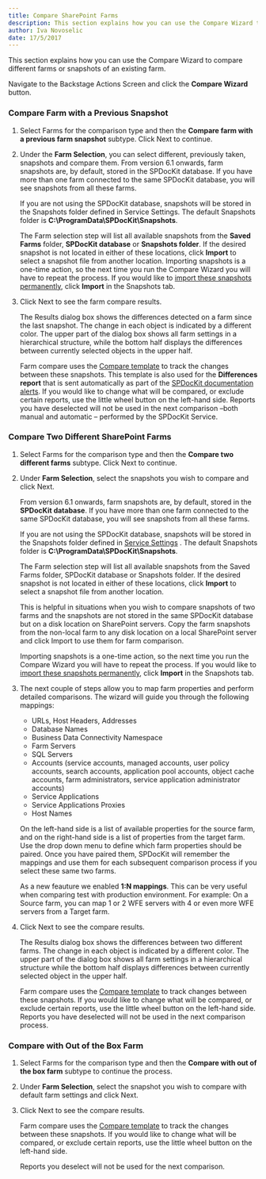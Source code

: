 ```yaml
---
title: Compare SharePoint Farms
description: This section explains how you can use the Compare Wizard to compare different farms or snapshots of an existing farm.
author: Iva Novoselic
date: 17/5/2017
---
```

This section explains how you can use the Compare Wizard to compare different farms or snapshots of an existing farm.

Navigate to the Backstage Actions Screen and click the __Compare Wizard__ button.

### Compare Farm with a Previous Snapshot

1. Select Farms for the comparison type and then the __Compare farm with a previous farm snapshot__ subtype. Click Next to continue. 

1. Under the __Farm Selection__, you can select different, previously taken, snapshots and compare them. From version 6.1 onwards, farm snapshots are, by default, stored in the SPDocKit database. If you have more than one farm connected to the same SPDocKit database, you will see snapshots from all these farms. 

    If you are not using the SPDocKit database, snapshots will be stored in the Snapshots folder defined in Service Settings. The default Snapshots folder is __C:\ProgramData\SPDocKit\Snapshots__.

   The Farm selection step will list all available snapshots from the __Saved Farms__ folder, __SPDocKit database__ or __Snapshots folder__. If the desired snapshot is not located in either of these locations, click __Import__ to select a snapshot file from another location. Importing snapshots is a one-time action, so the next time you run the Compare Wizard you will have to repeat the process. If you would like to [import these snapshots permanently](#intrenal/get-to-know-spdockit/snapshots-screen.md), click __Import__ in the Snapshots tab.

1. Click Next to see the farm compare results.

    The Results dialog box shows the differences detected on a farm since the last snapshot.
    The change in each object is indicated by a different color. The upper part of the dialog box shows all farm settings in a hierarchical structure, while the bottom half displays the differences between currently selected objects in the upper half.

    Farm compare uses the [Compare template](#internal/get-to-know-spdockit/backstage-screen/options-wizard.md/#compare) to track the changes between these snapshots. This template is also used for the __Differences report__ that is sent automatically as part of the [SPDocKit documentation alerts](#internal/get-to-know-spdockit/backstage-screen/options-wizard.md#email-alerts). If you would like to change what will be compared, or exclude certain reports, use the little wheel button on the left-hand side. Reports you have deselected will not be used in the next comparison –both manual and automatic – performed by the SPDocKit Service.


### Compare Two Different SharePoint Farms
1. Select Farms for the comparison type and then the __Compare two different farms__ subtype. Click Next to continue.

1. Under __Farm Selection__, select the snapshots you wish to compare and click Next.

   From version 6.1 onwards, farm snapshots are, by default, stored in the __SPDocKit database__. If you have more than one farm connected to the same SPDocKit database, you will see snapshots from all these farms.

   If you are not using the SPDocKit database, snapshots will be stored in the Snapshots folder defined in [Service Settings](#internal/get-to-know-spdockit/backstage-screen/options-wizard.md#service-settings) . The default Snapshots folder is __C:\ProgramData\SPDocKit\Snapshots__.

   The Farm selection step will list all available snapshots from the Saved Farms folder, SPDocKit database or Snapshots folder. If the desired snapshot is not located in either of these locations, click __Import__ to select a snapshot file from another location. 

    This is helpful in situations when you wish to compare snapshots of two farms and the snapshots are not stored in the same SPDocKit database but on a disk location on SharePoint servers. Copy the farm snapshots from the non-local farm to any disk location on a local SharePoint server and click Import to use them for farm comparison.

    Importing snapshots is a one-time action, so the next time you run the Compare Wizard you will have to repeat the process. If you would like to [import these snapshots permanently](#intrenal/get-to-know-spdockit/snapshots-screen.md), click __Import__ in the Snapshots tab.

1. The next couple of steps allow you to map farm properties and perform detailed comparisons. The wizard will guide you through the following mappings:

    * URLs, Host Headers, Addresses
    * Database Names
    * Business Data Connectivity Namespace
    * Farm Servers
    * SQL Servers
    * Accounts (service accounts, managed accounts, user policy accounts, search accounts, application pool accounts, object cache accounts, farm administrators, service application administrator accounts)
    * Service Applications
    * Service Applications Proxies
    * Host Names

    On the left-hand side is a list of available properties for the source farm, and on the right-hand side is a list of properties from the target farm. Use the drop down menu to define which farm properties should be paired. Once you have paired them, SPDocKit will remember the mappings and use them for each subsequent comparison process if you select these same two farms.

    As a new feauture we enabled __1:N mappings__. This can be very useful when comparing test with production environment. For example: On a Source farm, you can map 1 or 2 WFE servers with 4 or even more WFE servers from a Target farm.

1. Click Next to see the compare results.

    The Results dialog box shows the differences between two different farms. The change in each object is indicated by a different color. The upper part of the dialog box shows all farm settings in a hierarchical structure while the bottom half displays differences between currently selected object in the upper half.

    Farm compare uses the [Compare template](#internal/get-to-know-spdockit/backstage-screen/options-wizard.md/#compare) to track changes between these snapshots. If you would like to change what will be compared, or exclude certain reports, use the little wheel button on the left-hand side. Reports you have deselected will not be used in the next comparison process.

### Compare with Out of the Box Farm
1. Select Farms for the comparison type and then the __Compare with out of the box farm__ subtype to continue the process.
1. Under __Farm Selection__, select the snapshot you wish to compare with default farm settings and click Next.
1. Click Next to see the compare results.
 
   Farm compare uses the [Compare template](#internal/get-to-know-spdockit/backstage-screen/options-wizard.md/#compare) to track the changes between these snapshots. If you would like to change what will be compared, or exclude certain reports, use the little wheel button on the left-hand side. 
   
   Reports you deselect will not be used for the next comparison.